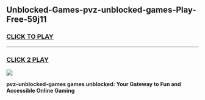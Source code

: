 
## Unblocked-Games-pvz-unblocked-games-Play-Free-59j11
<h3>
<a href="https://premium76.site?title=pvz-unblocked-games&ref=10A">CLICK TO PLAY</a></h3>
<hr>

<h3>
<a href="https://premium76.site?title=pvz-unblocked-games&ref=10A">CLICK 2 PLAY</a>
  
</h3>

<a href="https://premium76.site?title=pvz-unblocked-games&ref=10A"><img src="https://clearcache.store/games.png"></a>


**pvz-unblocked-games games unblocked: Your Gateway to Fun and Accessible Online Gaming**
